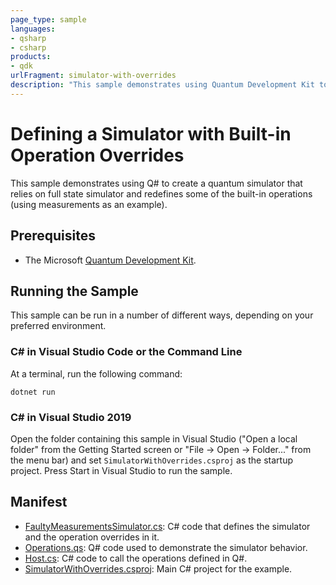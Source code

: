 ```yaml
---
page_type: sample
languages:
- qsharp
- csharp
products:
- qdk
urlFragment: simulator-with-overrides
description: "This sample demonstrates using Quantum Development Kit to create a quantum simulator that relies on full state simulator and redefines some of the built-in operations (measurements)."
---
```


# Defining a Simulator with Built-in Operation Overrides

This sample demonstrates using Q# to create a quantum simulator that relies on full state simulator and redefines some of the built-in operations (using measurements as an example).

## Prerequisites

- The Microsoft [Quantum Development Kit](https://docs.microsoft.com/azure/quantum/install-overview-qdk/).

## Running the Sample

This sample can be run in a number of different ways, depending on your preferred environment.

### C# in Visual Studio Code or the Command Line

At a terminal, run the following command:

```dotnetcli
dotnet run
```

### C# in Visual Studio 2019

Open the folder containing this sample in Visual Studio ("Open a local folder" from the Getting Started screen or "File → Open → Folder..." from the menu bar) and set `SimulatorWithOverrides.csproj` as the startup project.
Press Start in Visual Studio to run the sample. 

## Manifest

- [FaultyMeasurementsSimulator.cs](https://github.com/microsoft/Quantum/blob/main/samples/runtime/simulator-with-overrides/FaultyMeasurementsSimulator.cs): C# code that defines the simulator and the operation overrides in it.
- [Operations.qs](https://github.com/microsoft/Quantum/blob/main/samples/runtime/simulator-with-overrides/Operations.qs): Q# code used to demonstrate the simulator behavior.
- [Host.cs](https://github.com/microsoft/Quantum/blob/main/samples/runtime/simulator-with-overrides/Host.cs): C# code to call the operations defined in Q#.
- [SimulatorWithOverrides.csproj](./SimulatorWithOverrides.csproj): Main C# project for the example.
